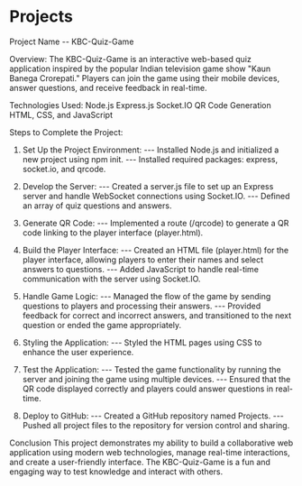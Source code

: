 # Projects

Project Name -- KBC-Quiz-Game

Overview: The KBC-Quiz-Game is an interactive web-based quiz application inspired by the popular Indian television game show "Kaun Banega Crorepati." Players can join the game using their mobile devices, answer questions, and receive feedback in real-time.

Technologies Used:
Node.js
Express.js
Socket.IO
QR Code Generation
HTML, CSS, and JavaScript


Steps to Complete the Project:

1. Set Up the Project Environment:
     ---  Installed Node.js and initialized a new project using npm init.
     ---  Installed required packages: express, socket.io, and qrcode.

2. Develop the Server:
      --- Created a server.js file to set up an Express server and handle WebSocket connections using Socket.IO.
      --- Defined an array of quiz questions and answers.

3. Generate QR Code:
      --- Implemented a route (/qrcode) to generate a QR code linking to the player interface (player.html).

4. Build the Player Interface:
     --- Created an HTML file (player.html) for the player interface, allowing players to enter their names and select answers to questions.
     --- Added JavaScript to handle real-time communication with the server using Socket.IO.

5. Handle Game Logic:
      --- Managed the flow of the game by sending questions to players and processing their answers.
      --- Provided feedback for correct and incorrect answers, and transitioned to the next question or ended the game appropriately.

6. Styling the Application:
      --- Styled the HTML pages using CSS to enhance the user experience.

7. Test the Application:
    --- Tested the game functionality by running the server and joining the game using multiple devices.
    --- Ensured that the QR code displayed correctly and players could answer questions in real-time.

8. Deploy to GitHub:
     --- Created a GitHub repository named Projects.
     --- Pushed all project files to the repository for version control and sharing.


Conclusion
This project demonstrates my ability to build a collaborative web application using modern web technologies, manage real-time interactions, and create a user-friendly interface. The KBC-Quiz-Game is a fun and engaging way to test knowledge and interact with others.
